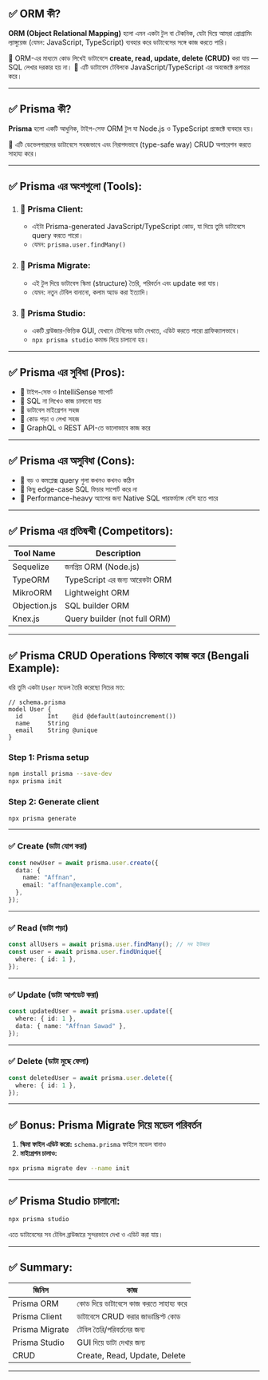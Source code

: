 

## ✅ **ORM কী?**

**ORM (Object Relational Mapping)** হলো এমন একটা টুল বা টেকনিক, যেটা দিয়ে আমরা প্রোগ্রামিং ল্যাঙ্গুয়েজ (যেমন: JavaScript, TypeScript) ব্যবহার করে ডাটাবেসের সঙ্গে কাজ করতে পারি।

🔹 ORM-এর মাধ্যমে কোড লিখেই ডাটাবেসে **create, read, update, delete (CRUD)** করা যায় — SQL লেখার দরকার হয় না।
🔹 এটি ডাটাবেস টেবিলকে JavaScript/TypeScript এর অবজেক্টে রূপান্তর করে।

---

## ✅ **Prisma কী?**

**Prisma** হলো একটি আধুনিক, টাইপ-সেফ ORM টুল যা Node.js ও TypeScript প্রজেক্টে ব্যবহার হয়।

🔹 এটি ডেভেলপারদের ডাটাবেসে সহজভাবে এবং নিরাপদভাবে (type-safe way) CRUD অপারেশন করতে সাহায্য করে।

---

## ✅ **Prisma এর অংশগুলো (Tools):**

1. ### 🔸 **Prisma Client:**

   * এইটা Prisma-generated JavaScript/TypeScript কোড, যা দিয়ে তুমি ডাটাবেসে query করতে পারো।
   * যেমন: `prisma.user.findMany()`

2. ### 🔸 **Prisma Migrate:**

   * এই টুল দিয়ে ডাটাবেস স্কিমা (structure) তৈরি, পরিবর্তন এবং update করা যায়।
   * যেমন: নতুন টেবিল বানানো, কলাম অ্যাড করা ইত্যাদি।

3. ### 🔸 **Prisma Studio:**

   * একটি ব্রাউজার-ভিত্তিক GUI, যেখানে টেবিলের ডাটা দেখতে, এডিট করতে পারো গ্রাফিক্যালভাবে।
   * `npx prisma studio` কমান্ড দিয়ে চালানো হয়।

---

## ✅ **Prisma এর সুবিধা (Pros):**

* 🔹 টাইপ-সেফ ও IntelliSense সাপোর্ট
* 🔹 SQL না লিখেও কাজ চালানো যায়
* 🔹 ডাটাবেস মাইগ্রেশন সহজ
* 🔹 কোড পড়া ও লেখা সহজ
* 🔹 GraphQL ও REST API-তে ভালোভাবে কাজ করে

---

## ✅ **Prisma এর অসুবিধা (Cons):**

* 🔸 বড় ও কমপ্লেক্স query গুলা কখনও কখনও কঠিন
* 🔸 কিছু edge-case SQL ফিচার সাপোর্ট করে না
* 🔸 Performance-heavy অ্যাপের জন্য Native SQL পারফর্ম্যান্স বেশি হতে পারে

---

## ✅ **Prisma এর প্রতিদ্বন্দ্বী (Competitors):**

| Tool Name    | Description                   |
| ------------ | ----------------------------- |
| Sequelize    | জনপ্রিয় ORM (Node.js)         |
| TypeORM      | TypeScript এর জন্য আরেকটা ORM |
| MikroORM     | Lightweight ORM               |
| Objection.js | SQL builder ORM               |
| Knex.js      | Query builder (not full ORM)  |

---

## ✅ **Prisma CRUD Operations কিভাবে কাজ করে (Bengali Example):**

ধরি তুমি একটা `User` মডেল তৈরি করেছো নিচের মত:

```prisma
// schema.prisma
model User {
  id       Int    @id @default(autoincrement())
  name     String
  email    String @unique
}
```

### Step 1: Prisma setup

```bash
npm install prisma --save-dev
npx prisma init
```

### Step 2: Generate client

```bash
npx prisma generate
```

---

### ✅ Create (ডাটা যোগ করা)

```ts
const newUser = await prisma.user.create({
  data: {
    name: "Affnan",
    email: "affnan@example.com",
  },
});
```

---

### ✅ Read (ডাটা পড়া)

```ts
const allUsers = await prisma.user.findMany(); // সব ইউজার
const user = await prisma.user.findUnique({
  where: { id: 1 },
});
```

---

### ✅ Update (ডাটা আপডেট করা)

```ts
const updatedUser = await prisma.user.update({
  where: { id: 1 },
  data: { name: "Affnan Sawad" },
});
```

---

### ✅ Delete (ডাটা মুছে ফেলা)

```ts
const deletedUser = await prisma.user.delete({
  where: { id: 1 },
});
```

---

## ✅ Bonus: Prisma Migrate দিয়ে মডেল পরিবর্তন

1. **স্কিমা ফাইল এডিট করো:** `schema.prisma` ফাইলে মডেল বানাও
2. **মাইগ্রেশন চালাও:**

```bash
npx prisma migrate dev --name init
```

---

## ✅ Prisma Studio চালানো:

```bash
npx prisma studio
```

এতে ডাটাবেসের সব টেবিল ব্রাউজারে সুন্দরভাবে দেখা ও এডিট করা যায়।

---

## ✅ Summary:

| জিনিস          | কাজ                                     |
| -------------- | --------------------------------------- |
| Prisma ORM     | কোড দিয়ে ডাটাবেসে কাজ করতে সাহায্য করে |
| Prisma Client  | ডাটাবেসে CRUD করার জাভাস্ক্রিপ্ট কোড    |
| Prisma Migrate | টেবিল তৈরি/পরিবর্তনের জন্য              |
| Prisma Studio  | GUI দিয়ে ডাটা দেখার জন্য               |
| CRUD           | Create, Read, Update, Delete            |

---

